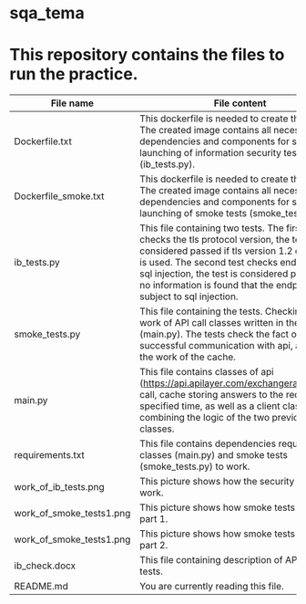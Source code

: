 # sqa_tema
This repository contains the files to run the practice.
=====================
File name                  | File content
---------------------------|----------------------
Dockerfile.txt             | This dockerfile is needed to create the image. The created image contains all necessary dependencies and components for successful launching of information security tests (ib_tests.py).
Dockerfile_smoke.txt       | This dockerfile is needed to create the image. The created image contains all necessary dependencies and components for successful launching of smoke tests (smoke_tests.py).
ib_tests.py                | This file containing two tests. The first one checks the tls protocol version, the test is considered passed if tls version 1.2 or higher is used. The second test checks endpoints for sql injection, the test is considered passed if no information is found that the endpoint is subject to sql injection.
smoke_tests.py             | This file containing the tests. Checking the work of API call classes written in the file (main.py). The tests check the fact of successful communication with api, as well as the work of the cache.
main.py                    | This file contains classes of api (https://api.apilayer.com/exchangerates_data/) call, cache storing answers to the request for a specified time, as well as a client class combining the logic of the two previous classes.
requirements.txt           | This file contains dependencies required for classes (main.py) and smoke tests (smoke_tests.py) to work.
work_of_ib_tests.png       | This picture shows how the security tests work.
work_of_smoke_tests1.png   | This picture shows how smoke tests work, part 1.
work_of_smoke_tests1.png   | This picture shows how smoke tests work, part 2.
ib_check.docx              | This file containing description of API security tests.
README.md                  | You are currently reading this file.
